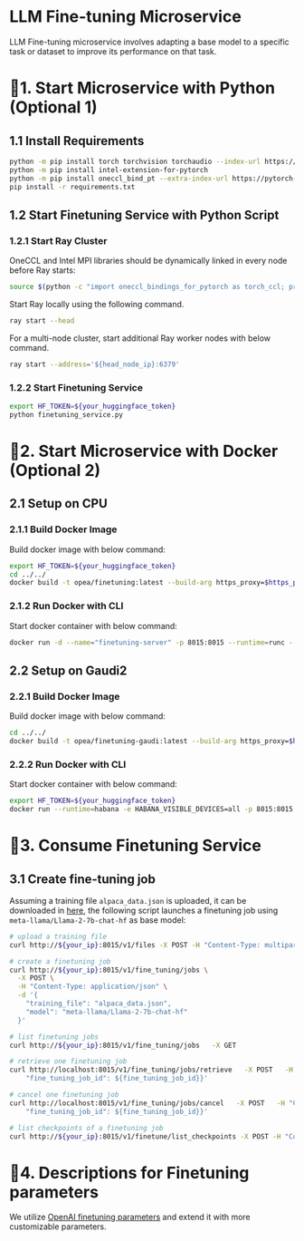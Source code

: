 # LLM Fine-tuning Microservice

LLM Fine-tuning microservice involves adapting a base model to a specific task or dataset to improve its performance on that task.

# 🚀1. Start Microservice with Python (Optional 1)

## 1.1 Install Requirements

```bash
python -m pip install torch torchvision torchaudio --index-url https://download.pytorch.org/whl/cpu
python -m pip install intel-extension-for-pytorch
python -m pip install oneccl_bind_pt --extra-index-url https://pytorch-extension.intel.com/release-whl/stable/cpu/us/
pip install -r requirements.txt
```

## 1.2 Start Finetuning Service with Python Script

### 1.2.1 Start Ray Cluster

OneCCL and Intel MPI libraries should be dynamically linked in every node before Ray starts:

```bash
source $(python -c "import oneccl_bindings_for_pytorch as torch_ccl; print(torch_ccl.cwd)")/env/setvars.sh
```

Start Ray locally using the following command.

```bash
ray start --head
```

For a multi-node cluster, start additional Ray worker nodes with below command.

```bash
ray start --address='${head_node_ip}:6379'
```

### 1.2.2 Start Finetuning Service

```bash
export HF_TOKEN=${your_huggingface_token}
python finetuning_service.py
```

# 🚀2. Start Microservice with Docker (Optional 2)

## 2.1 Setup on CPU

### 2.1.1 Build Docker Image

Build docker image with below command:

```bash
export HF_TOKEN=${your_huggingface_token}
cd ../../
docker build -t opea/finetuning:latest --build-arg https_proxy=$https_proxy --build-arg http_proxy=$http_proxy --build-arg HF_TOKEN=$HF_TOKEN -f comps/finetuning/Dockerfile .
```

### 2.1.2 Run Docker with CLI

Start docker container with below command:

```bash
docker run -d --name="finetuning-server" -p 8015:8015 --runtime=runc --ipc=host -e http_proxy=$http_proxy -e https_proxy=$https_proxy opea/finetuning:latest
```

## 2.2 Setup on Gaudi2

### 2.2.1 Build Docker Image

Build docker image with below command:

```bash
cd ../../
docker build -t opea/finetuning-gaudi:latest --build-arg https_proxy=$https_proxy --build-arg http_proxy=$http_proxy -f comps/finetuning/Dockerfile.intel_hpu .
```

### 2.2.2 Run Docker with CLI

Start docker container with below command:

```bash
export HF_TOKEN=${your_huggingface_token}
docker run --runtime=habana -e HABANA_VISIBLE_DEVICES=all -p 8015:8015 -e OMPI_MCA_btl_vader_single_copy_mechanism=none --cap-add=sys_nice --net=host --ipc=host -e https_proxy=$https_proxy -e http_proxy=$http_proxy -e no_proxy=$no_proxy -e HF_TOKEN=$HF_TOKEN opea/finetuning-gaudi:latest
```

# 🚀3. Consume Finetuning Service

## 3.1 Create fine-tuning job

Assuming a training file `alpaca_data.json` is uploaded, it can be downloaded in [here](https://github.com/tatsu-lab/stanford_alpaca/blob/main/alpaca_data.json), the following script launches a finetuning job using `meta-llama/Llama-2-7b-chat-hf` as base model:

```bash
# upload a training file
curl http://${your_ip}:8015/v1/files -X POST -H "Content-Type: multipart/form-data" -F "file=@./alpaca_data.json" -F purpose="fine-tune"

# create a finetuning job
curl http://${your_ip}:8015/v1/fine_tuning/jobs \
  -X POST \
  -H "Content-Type: application/json" \
  -d '{
    "training_file": "alpaca_data.json",
    "model": "meta-llama/Llama-2-7b-chat-hf"
  }'

# list finetuning jobs
curl http://${your_ip}:8015/v1/fine_tuning/jobs   -X GET

# retrieve one finetuning job
curl http://localhost:8015/v1/fine_tuning/jobs/retrieve   -X POST   -H "Content-Type: application/json"   -d '{
    "fine_tuning_job_id": ${fine_tuning_job_id}}'

# cancel one finetuning job
curl http://localhost:8015/v1/fine_tuning/jobs/cancel   -X POST   -H "Content-Type: application/json"   -d '{
    "fine_tuning_job_id": ${fine_tuning_job_id}}'

# list checkpoints of a finetuning job
curl http://${your_ip}:8015/v1/finetune/list_checkpoints -X POST -H "Content-Type: application/json" -d '{"fine_tuning_job_id": ${fine_tuning_job_id}}'


```

# 🚀4. Descriptions for Finetuning parameters

We utilize [OpenAI finetuning parameters](https://platform.openai.com/docs/api-reference/fine-tuning) and extend it with more customizable parameters.
